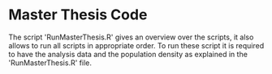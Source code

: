 # Master Thesis Code

The script 'RunMasterThesis.R' gives an overview over the scripts, it also allows to run all scripts in appropriate order. To run these script it is required to have the analysis data and the population density as explained in the 'RunMasterThesis.R' file.
